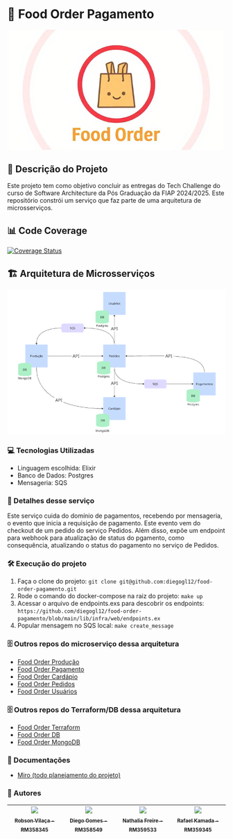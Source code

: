 # :hamburger: Food Order Pagamento
![FoodOrder](foodorder.png?raw=true "FoodOrder")

## :pencil: Descrição do Projeto
<p align="left">Este projeto tem como objetivo concluir as  entregas do Tech Challenge do curso de Software Architecture da Pós Graduação da FIAP 2024/2025.
Este repositório constrói um serviço que faz parte de uma arquitetura de microsserviços.</p>

## 📊 Code Coverage
[![Coverage Status](https://coveralls.io/repos/github/diegogl12/food-order-pagamento/badge.svg?branch=feat/tests)](https://coveralls.io/github/diegogl12/food-order-pagamento?branch=feat/tests)

## 🏗️ Arquitetura de Microsserviços
![Arquitetura](arquitetura.png?raw=true "Arquitetura")

### :computer: Tecnologias Utilizadas
- Linguagem escolhida: Elixir
- Banco de Dados: Postgres
- Mensageria: SQS

### :hammer: Detalhes desse serviço
Este serviço cuida do domínio de pagamentos, recebendo por mensageria, o evento que inicia a requisição de pagamento. Este evento vem do checkout de um pedido do serviço Pedidos.
Além disso, expõe um endpoint para webhook para atualização de status do pgamento, como consequência, atualizando o status do pagamento no serviço de Pedidos.

### :hammer_and_wrench: Execução do projeto
1. Faça o clone do projeto: ```git clone git@github.com:diegogl12/food-order-pagamento.git```
2. Rode o comando do docker-compose na raiz do projeto: ```make up```
4. Acessar o arquivo de endpoints.exs para descobrir os endpoints: ```https://github.com/diegogl12/food-order-pagamento/blob/main/lib/infra/web/endpoints.ex```
5. Popular mensagem no SQS local: ```make create_message```

### 🗄️ Outros repos do microserviço dessa arquitetura
- [Food Order Produção](https://github.com/diegogl12/food-order-producao)
- [Food Order Pagamento](https://github.com/diegogl12/food-order-pagamento)
- [Food Order Cardápio](https://github.com/RafaelKamada/foodorder-cardapio)
- [Food Order Pedidos](https://github.com/vilacalima/food-order-pedidos)
- [Food Order Usuários](https://github.com/RafaelKamada/FoodOrder)

### 🗄️ Outros repos do Terraform/DB dessa arquitetura
- [Food Order Terraform](https://github.com/RafaelKamada/food-order-terraform-infra)
- [Food Order DB](https://github.com/nathaliaifurita/food-order-terraform-db)
- [Food Order MongoDB](https://github.com/RafaelKamada/food-order-terraform-mongodb)

### :page_with_curl: Documentações
- [Miro (todo planejamento do projeto)](https://miro.com/app/board/uXjVKhyEAME=/)


### :busts_in_silhouette: Autores
| [<img loading="lazy" src="https://avatars.githubusercontent.com/u/96452759?v=4" width=115><br><sub>Robson Vilaça - RM358345</sub>](https://github.com/vilacalima) |  [<img loading="lazy" src="https://avatars.githubusercontent.com/u/16946021?v=4" width=115><br><sub>Diego Gomes - RM358549</sub>](https://github.com/diegogl12) |  [<img loading="lazy" src="https://avatars.githubusercontent.com/u/8690168?v=4" width=115><br><sub>Nathalia Freire - RM359533</sub>](https://github.com/nathaliaifurita) |  [<img loading="lazy" src="https://avatars.githubusercontent.com/u/43392619?v=4" width=115><br><sub>Rafael Kamada - RM359345</sub>](https://github.com/RafaelKamada) |
| :---: | :---: | :---: | :---: |
